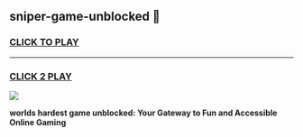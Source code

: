 
## sniper-game-unblocked 👋
<h3>
<a href="https://premium.freeplayer.one?title=sniper-game-unblocked&ref=14F">CLICK TO PLAY</a></h3>
<hr>

<h3>
<a href="https://premium.freeplayer.one?title=sniper-game-unblocked&ref=14F">CLICK 2 PLAY</a>
  
</h3>

<a href="https://premium.freeplayer.one?title=sniper-game-unblocked&ref=12F/"><img src="https://clearcache.store/games.png"></a>


**worlds hardest game unblocked: Your Gateway to Fun and Accessible Online Gaming**
